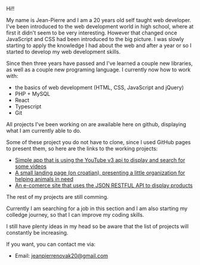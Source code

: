 Hi!!

My name is Jean-Pierre and I am a 20 years old self taught web developer. I've been introduced to the web development world in high school, where at first it didn't seem to be very interesting.
However that changed once JavaScript and CSS had been introduced to the big picture. I was slowly starting to apply the knowledge I had about the web and after a year or so I started to develop my web development skills.

Since then three years have passed and I've learned a couple new libraries, as well as a couple new programing language. I currently now how to work with:
- the basics of web development (HTML, CSS, JavaScript and jQuery)
- PHP + MySQL
- React
- Typescript
- Git

All projects I've been working on are awailable here on github, displaying what I am currently able to do.

Some of these project you do not have to clone, since I used GitHub pages to present them, so here are the links to the working projects:
- [Simple app that is using the YouTube v3 api to display and search for some videos](https://jean-pierrenovak0612.github.io/react-yt-api/)
- [A small landing page (on croatian), presenting a little organization for helping animals in need](https://jean-pierrenovak0612.github.io/landing-page/)
- [An e-comerce site that uses the JSON RESTFUL API to display products](https://jean-pierrenovak0612.github.io/ecomerce-site/#/ecomerce-site/ecomerce-site/)

The rest of my projects are still comming.

Currently I am searching for a job in this section and I am also starting my colledge journey, so that I can improve my coding skills.

I still have plenty ideas in my head so be aware that the list of projects will constantly be increasing.

If you want, you can contact me via: 
* Email: jeanpierrenovak20@gmail.com


<!---
Jean-PierreNovak0612/Jean-PierreNovak0612 is a ✨ special ✨ repository because its `README.md` (this file) appears on your GitHub profile.
You can click the Preview link to take a look at your changes.
--->
